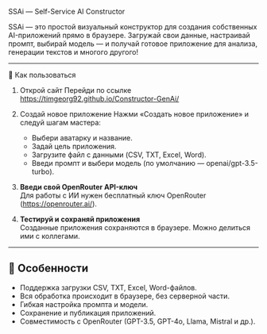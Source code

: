 SSAi — Self-Service AI Constructor

SSAi — это простой визуальный конструктор для создания собственных AI-приложений прямо в браузере.
Загружай свои данные, настраивай промпт, выбирай модель — и получай готовое приложение для анализа, генерации текстов и многого другого!

---

🚀 Как пользоваться

1. Открой сайт 
   Перейди по ссылке https://timgeorg92.github.io/Constructor-GenAi/

2. Создай новое приложение 
   Нажми «Создать новое приложение» и следуй шагам мастера:
   - Выбери аватарку и название.
   - Задай цель приложения.
   - Загрузите файл с данными (CSV, TXT, Excel, Word).
   - Введи промпт и выбери модель (по умолчанию — openai/gpt-3.5-turbo).

3. **Введи свой OpenRouter API-ключ**  
   Для работы с ИИ нужен бесплатный ключ OpenRouter (https://openrouter.ai/).

4. **Тестируй и сохраняй приложения**  
   Созданные приложения сохраняются в браузере. Можно делиться ими с коллегами.

---

## 📝 Особенности

- Поддержка загрузки CSV, TXT, Excel, Word-файлов.
- Вся обработка происходит в браузере, без серверной части.
- Гибкая настройка промпта и модели.
- Сохранение и публикация приложений.
- Совместимость с OpenRouter (GPT-3.5, GPT-4o, Llama, Mistral и др.).

